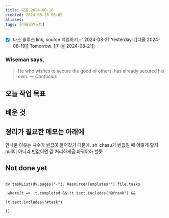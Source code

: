 ```yaml
---
title: 다울 2024-08-20
created: 2024-08-20 08:05
aliases: 
tags: [다울일간노트]
---
```

- [x] 나스 솔루션 link, source 백업하기 ✅ 2024-08-21
Yesterday: [[다울 2024-08-19]]
Tomorrow: [[다울 2024-08-21]]

### Wiseman says,
> He who wishes to secure the good of others, has already secured his own.
> — <cite>Confucius</cite>


## 오늘 작업 목표




## 배운 것




## 정리가 필요한 메모는 아래에

안나온 이유는 차수가 빈값이 들어갔기 때문에. 
sh_chasu가 빈값일 때 어떻게 할지
null이 아니라 빈값이면 값 처리하게금 바꿔야하 할듯

## Not done yet

```dataviewjs

dv.taskList(dv.pages('-"3. Resource/Templates"').file.tasks

.where(t => !t.completed && !t.text.includes("@frank") &&

!t.text.includes("#task")

))

```
